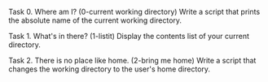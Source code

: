 Task 0. Where am I? (0-current working directory)
Write a script that prints the absolute name of the current working directory.

Task 1. What's in there? (1-listit)
Display the contents list of your current directory.

Task 2. There is no place like home. (2-bring me home)
Write a script that changes the working directory to the user's home directory.
